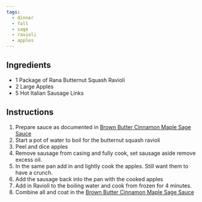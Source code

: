```yaml
---
tags:
  - dinner
  - fall
  - sage
  - ravioli
  - apples
---
```


## Ingredients
- 1 Package of Rana Butternut Squash Ravioli
- 2 Large Apples
- 5  Hot Italian Sausage Links

## Instructions
1) Prepare sauce as documented in [Brown Butter Cinnamon Maple Sage Sauce](../sauces/Brown%20Butter%20Cinnamon%20Maple%20Sage%20Sauce)
3) Start a pot of water to boil for the butternut squash ravioli
4) Peel and dice apples
5) Remove sausage from casing and fully cook, set sausage aside remove excess oil.
6) In the same pan add in and lightly cook the apples. Still  want them to have a crunch.
7) Add the sausage back into the pan with the cooked apples
8) Add in Ravioli to the boiling water and cook from frozen for 4 minutes.
9) Combine all and coat in the [Brown Butter Cinnamon Maple Sage Sauce](../sauces/Brown%20Butter%20Cinnamon%20Maple%20Sage%20Sauce)
